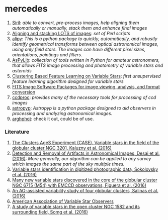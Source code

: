 # mercedes

1. [Siril](http://free-astro.vinvin.tf/index.php/Siril): *able to convert, pre-process images, help aligning them automatically or manually, stack them and enhance final images*
2. [Aligning and stacking LOTS of images](http://spiff.rit.edu/classes/phys373/lectures/align/align_scripts.html): *set of Perl scripts*
3. [alipy](http://obswww.unige.ch/~tewes/alipy/index.html): *This is a python package to quickly, automatically, and robustly identify geometrical transforms between optical astronomical images, using only field stars. The images can have different pixel sizes, orientations, pointings and filters.*
4. [AsPyLib](http://www.aspylib.com/): *collection of tools written in Python for amateur astronomers, that allows FITS image processing and photometry of variable stars and asteroids*
5. [Clustering Based Feature Learning on Variable Stars](http://adsabs.harvard.edu/abs/2016arXiv160208977M): *first unsupervised feature learning algorithm designed for variable stars*
6. [FITS Image Software Packages for image viewing, analysis, and format conversion](http://fits.gsfc.nasa.gov/fits_viewer.html)
7. [ccdproc](https://github.com/astropy/ccdproc): *provides many of the necessary tools for processing of ccd images*
8. [astropyp](https://github.com/fred3m/astropyp): *Astropyp is a python package designed to aid observers in processing and analyzing astronomical images.*
9. [arghphot](https://github.com/balbinot/arghphot): check it out, could be of use.

### Literature

1. [The Clusters AgeS Experiment (CASE). Variable stars in the field of the globular cluster NGC 3201, Kaluzny et al. (2016)](http://adsabs.harvard.edu/abs/2016arXiv160401362K)
2. [Detection and Removal of Artifacts in Astronomical Images, Desai et al. (2016)](http://arxiv.org/abs/1601.07182): *More generally, our algorithm can be applied to any survey which images the same part of the sky multiple times.*
3. [Variable stars identification in digitized photographic data, Sokolovsky et al. (2016)](http://adsabs.harvard.edu/abs/2016arXiv160503571S)
4. [Many new variable stars discovered in the core of the globular cluster NGC 6715 (M54) with EMCCD observations, Figuera et al. (2016)](http://adsabs.harvard.edu/abs/2016arXiv160506141F)
5. [An AO-assisted variability study of four globular clusters, Salinas et al. (2016)](http://adsabs.harvard.edu/abs/2016arXiv160506517S)
6. [American Association of Variable Star Observers](https://www.aavso.org/)
7. [A study of variable stars in the open cluster NGC 1582 and its surrounding field, Somg et al. (2016)](http://adsabs.harvard.edu/abs/2016arXiv160604792S)
